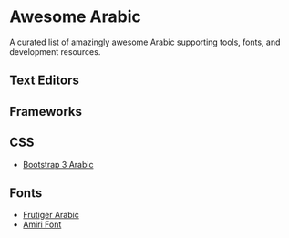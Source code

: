 # Awesome Arabic
A curated list of amazingly awesome Arabic supporting tools, fonts, and development resources.

## Text Editors
## Frameworks
## CSS
* [Bootstrap 3 Arabic](https://github.com/izer0x/bootstrap-3-arabic)

## Fonts
* [Frutiger Arabic](http://www.linotype.com/270925/frutigerarabic-family.html)
* [Amiri Font](http://www.amirifont.org)
